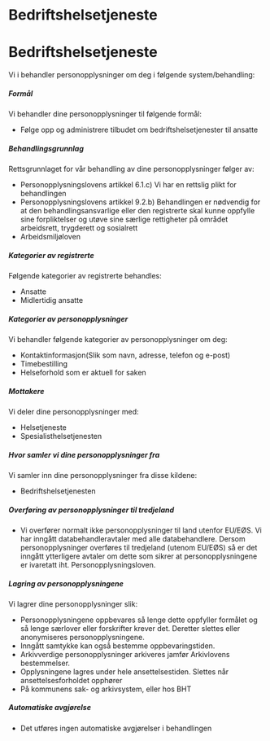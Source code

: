 # Bedriftshelsetjeneste

Bedriftshelsetjeneste
=====================

  

Vi i behandler personopplysninger om deg i følgende system/behandling:

  

##### Formål

Vi behandler dine personopplysninger til følgende formål:

*   Følge opp og administrere tilbudet om bedriftshelsetjenester til ansatte

##### Behandlingsgrunnlag

Rettsgrunnlaget for vår behandling av dine personopplysninger følger av:

*   Personopplysningslovens artikkel 6.1.c) Vi har en rettslig plikt for behandlingen
*   Personopplysningslovens artikkel 9.2.b) Behandlingen er nødvendig for at den behandlingsansvarlige eller den registrerte skal kunne oppfylle sine forpliktelser og utøve sine særlige rettigheter på området arbeidsrett, trygderett og sosialrett
*   Arbeidsmiljøloven

##### Kategorier av registrerte

Følgende kategorier av registrerte behandles:

*   Ansatte
*   Midlertidig ansatte

##### Kategorier av personopplysninger

Vi behandler følgende kategorier av personopplysninger om deg:

*   Kontaktinformasjon(Slik som navn, adresse, telefon og e-post)
*   Timebestilling
*   Helseforhold som er aktuell for saken

##### Mottakere

Vi deler dine personopplysninger med:

*   Helsetjeneste
*   Spesialisthelsetjenesten

##### Hvor samler vi dine personopplysninger fra

Vi samler inn dine personopplysninger fra disse kildene:

*   Bedriftshelsetjenesten

##### Overføring av personopplysninger til tredjeland

*   Vi overfører normalt ikke personopplysninger til land utenfor EU/EØS. Vi har inngått databehandleravtaler med alle databehandlere. Dersom personopplysninger overføres til tredjeland (utenom EU/EØS) så er det inngått ytterligere avtaler om dette som sikrer at personopplysningene er ivaretatt iht. Personopplysningsloven.

##### Lagring av personopplysningene

Vi lagrer dine personopplysninger slik:

*   Personopplysningene oppbevares så lenge dette oppfyller formålet og så lenge særlover eller forskrifter krever det. Deretter slettes eller anonymiseres personopplysningene.
*   Inngått samtykke kan også bestemme oppbevaringstiden.
*   Arkivverdige personopplysninger arkiveres jamfør Arkivlovens bestemmelser.
*   Opplysningene lagres under hele ansettelsestiden. Slettes når ansettelsesforholdet opphører
*   På kommunens sak- og arkivsystem, eller hos BHT

##### Automatiske avgjørelse

*   Det utføres ingen automatiske avgjørelser i behandlingen